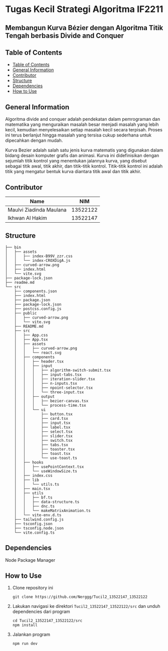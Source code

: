 # Tugas Kecil Strategi Algoritma IF2211

## Membangun Kurva Bézier dengan Algoritma Titik Tengah berbasis Divide and Conquer

## Table of Contents

- [Table of Contents](#table-of-contents)
- [General Information](#general-information)
- [Contributor](#contributor)
- [Structure](#structure)
- [Dependencies](#dependencies)
- [How to Use](#how-to-use)

## General Information

Algoritma divide and conquer adalah pendekatan dalam pemrograman dan matematika yang menguraikan masalah besar menjadi masalah yang lebih kecil, kemudian menyelesaikan setiap masalah kecil secara terpisah. Proses ini terus berlanjut hingga masalah yang tersisa cukup sederhana untuk dipecahkan dengan mudah.

Kurva Bezier adalah salah satu jenis kurva matematis yang digunakan dalam bidang desain komputer grafis dan animasi. Kurva ini didefinisikan dengan sejumlah titik kontrol yang menentukan jalannya kurva, yang disebut sebagai titik awal, titik akhir, dan titik-titik kontrol. Titik-titik kontrol ini adalah titik yang mengatur bentuk kurva diantara titik awal dan titik akhir.

## Contributor

| Name                       | NIM      |
| -------------------------- | -------- |
| Maulvi Ziadinda Maulana | 13522122 |
| Ikhwan Al Hakim            | 13522147 |

## Structure

```
├── bin
│   ├── assets
│   │   ├── index-B99V_zzr.css
│   │   └── index-CROXDigA.js
│   ├── curved-arrow.png
│   ├── index.html
│   └── vite.svg
├── package-lock.json
├── readme.md
└── src
    ├── components.json
    ├── index.html
    ├── package.json
    ├── package-lock.json
    ├── postcss.config.js
    ├── public
    │   ├── curved-arrow.png
    │   └── vite.svg
    ├── README.md
    ├── src
    │   ├── App.css
    │   ├── App.tsx
    │   ├── assets
    │   │   ├── curved-arrow.png
    │   │   └── react.svg
    │   ├── components
    │   │   ├── header.tsx
    │   │   ├── input
    │   │   │   ├── algorithm-switch-submit.tsx
    │   │   │   ├── input-tabs.tsx
    │   │   │   ├── iteration-slider.tsx
    │   │   │   ├── n-inputs.tsx
    │   │   │   ├── npoint-selector.tsx
    │   │   │   └── three-input.tsx
    │   │   ├── output
    │   │   │   ├── bezier-canvas.tsx
    │   │   │   └── process-time.tsx
    │   │   └── ui
    │   │       ├── button.tsx
    │   │       ├── card.tsx
    │   │       ├── input.tsx
    │   │       ├── label.tsx
    │   │       ├── select.tsx
    │   │       ├── slider.tsx
    │   │       ├── switch.tsx
    │   │       ├── tabs.tsx
    │   │       ├── toaster.tsx
    │   │       ├── toast.tsx
    │   │       └── use-toast.ts
    │   ├── hooks
    │   │   ├── usePointContext.tsx
    │   │   └── useWindowSize.ts
    │   ├── index.css
    │   ├── lib
    │   │   └── utils.ts
    │   ├── main.tsx
    │   ├── utils
    │   │   ├── bf.ts
    │   │   ├── data-structure.ts
    │   │   ├── dnc.ts
    │   │   └── makeMatrixAnimation.ts
    │   └── vite-env.d.ts
    ├── tailwind.config.js
    ├── tsconfig.json
    ├── tsconfig.node.json
    └── vite.config.ts
```

## Dependencies

Node Package Manager

## How to Use

1. Clone repository ini 
   ```
   git clone https://github.com/Nerggg/Tucil2_13522147_13522122
   ```
2. Lakukan navigasi ke direktori `Tucil2_13522147_13522122/src` dan unduh dependencies dari program
   ```
   cd Tucil2_13522147_13522122/src
   npm install
   ```
3. Jalankan program
   ```
   npm run dev
   ```
